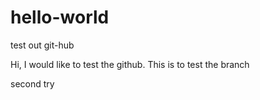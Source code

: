 # hello-world
test out git-hub

Hi, I would like to test the github. This is to test the branch 

second try
